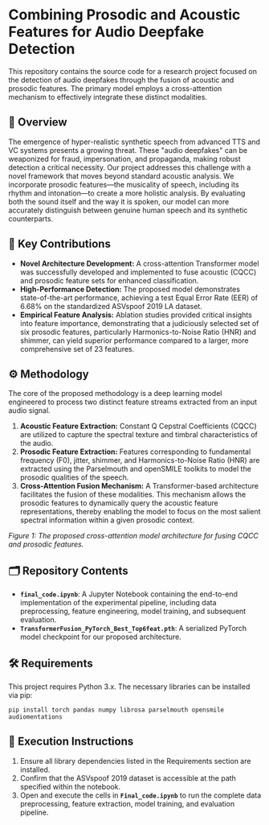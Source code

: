# Combining Prosodic and Acoustic Features for Audio Deepfake Detection

This repository contains the source code for a research project focused on the detection of audio deepfakes through the fusion of acoustic and prosodic features. The primary model employs a cross-attention mechanism to effectively integrate these distinct modalities.

## 📖 Overview

The emergence of hyper-realistic synthetic speech from advanced TTS and VC systems presents a growing threat. These "audio deepfakes" can be weaponized for fraud, impersonation, and propaganda, making robust detection a critical necessity. Our project addresses this challenge with a novel framework that moves beyond standard acoustic analysis. We incorporate prosodic features—the musicality of speech, including its rhythm and intonation—to create a more holistic analysis. By evaluating both the sound itself and the way it is spoken, our model can more accurately distinguish between genuine human speech and its synthetic counterparts.

## 🎯 Key Contributions

* **Novel Architecture Development:** A cross-attention Transformer model was successfully developed and implemented to fuse acoustic (CQCC) and prosodic feature sets for enhanced classification.
* **High-Performance Detection:** The proposed model demonstrates state-of-the-art performance, achieving a test Equal Error Rate (EER) of 6.68% on the standardized ASVspoof 2019 LA dataset.
* **Empirical Feature Analysis:** Ablation studies provided critical insights into feature importance, demonstrating that a judiciously selected set of six prosodic features, particularly Harmonics-to-Noise Ratio (HNR) and shimmer, can yield superior performance compared to a larger, more comprehensive set of 23 features.

## ⚙️ Methodology

The core of the proposed methodology is a deep learning model engineered to process two distinct feature streams extracted from an input audio signal.

1.  **Acoustic Feature Extraction:** Constant Q Cepstral Coefficients (CQCC) are utilized to capture the spectral texture and timbral characteristics of the audio.
2.  **Prosodic Feature Extraction:** Features corresponding to fundamental frequency (F0), jitter, shimmer, and Harmonics-to-Noise Ratio (HNR) are extracted using the Parselmouth and openSMILE toolkits to model the prosodic qualities of the speech.
3.  **Cross-Attention Fusion Mechanism:** A Transformer-based architecture facilitates the fusion of these modalities. This mechanism allows the prosodic features to dynamically query the acoustic feature representations, thereby enabling the model to focus on the most salient spectral information within a given prosodic context.

*Figure 1: The proposed cross-attention model architecture for fusing CQCC and prosodic features.*

## 🗂️ Repository Contents

* **`final_code.ipynb`**: A Jupyter Notebook containing the end-to-end implementation of the experimental pipeline, including data preprocessing, feature engineering, model training, and subsequent evaluation.
* **`TransformerFusion_PyTorch_Best_Top6feat.pth`**: A serialized PyTorch model checkpoint for our proposed architecture.

## 🛠️ Requirements

This project requires Python 3.x. The necessary libraries can be installed via pip:

```
pip install torch pandas numpy librosa parselmouth opensmile audiomentations
```

## 🚀 Execution Instructions

1.  Ensure all library dependencies listed in the Requirements section are installed.
2.  Confirm that the ASVspoof 2019 dataset is accessible at the path specified within the notebook.
3.  Open and execute the cells in **`Final_code.ipynb`** to run the complete data preprocessing, feature extraction, model training, and evaluation pipeline.
